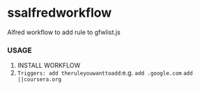 # ssalfredworkflow
Alfred workflow to add rule to gfwlist.js
### USAGE
1. INSTALL WORKFLOW
2. `Triggers: add theruleyouwanttoadd`:e.g. `add .google.com` `add ||coursera.org`
